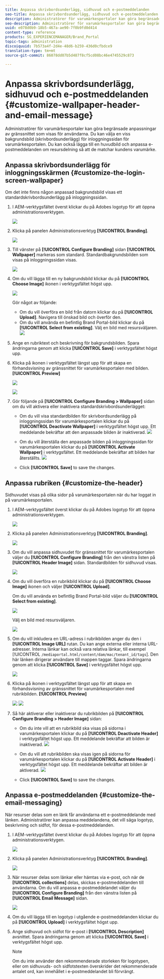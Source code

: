 ```yaml
---
title: Anpassa skrivbordsunderlägg, sidhuvud och e-postmeddelanden
seo-title: Anpassa skrivbordsunderlägg, sidhuvud och e-postmeddelanden
description: Administratörer för varumärkesportaler kan göra begränsade anpassningar av gränssnittet som visas för användarna. Du kan välja en viss bakgrundsbild (skrivbordsunderlägg) för inloggningssidan för varumärkesportalen. Du kan också lägga till en huvudbild och anpassa e-postmeddelanden om resursdelning så att de matchar kundens varumärke.
seo-description: Administratörer för varumärkesportaler kan göra begränsade anpassningar av gränssnittet som visas för användarna. Du kan välja en viss bakgrundsbild (skrivbordsunderlägg) för inloggningssidan för varumärkesportalen. Du kan också lägga till en huvudbild och anpassa e-postmeddelanden om resursdelning så att de matchar kundens varumärke.
uuid: e078d0b9-18b5-467a-ae90-7f0b9fd0d414
content-type: reference
products: SG_EXPERIENCEMANAGER/Brand_Portal
topic-tags: administration
discoiquuid: 7b573a4f-2d4e-48d6-b259-436d0cfbdce9
translation-type: tm+mt
source-git-commit: 86078dd07b5d487f8cf5cd08bc46e4745529c873

---
```



# Anpassa skrivbordsunderlägg, sidhuvud och e-postmeddelanden {#customize-wallpaper-header-and-email-message}

Administratörer för varumärkesportaler kan göra begränsade anpassningar av gränssnittet som visas för användarna. Du kan välja en viss bakgrundsbild (skrivbordsunderlägg) för inloggningssidan för varumärkesportalen. Du kan också lägga till en huvudbild och anpassa e-postmeddelanden om resursdelning så att de matchar kundens varumärke.

## Anpassa skrivbordsunderlägg för inloggningsskärmen {#customize-the-login-screen-wallpaper}

Om det inte finns någon anpassad bakgrundsbild visas ett standardskrivbordsunderlägg på inloggningssidan.

1. I AEM-verktygsfältet överst klickar du på Adobes logotyp för att öppna administrationsverktygen.

   ![](assets/aemlogo.png)

1. Klicka på panelen Administrationsverktyg **[!UICONTROL Branding]**.


   ![](assets/admin-tools-panel-10.png)

1. Till vänster på **[!UICONTROL Configure Branding]** sidan **[!UICONTROL Wallpaper]** markeras som standard. Standardbakgrundsbilden som visas på inloggningssidan visas.

   ![](assets/default_wallpaper.png)

1. Om du vill lägga till en ny bakgrundsbild klickar du på **[!UICONTROL Choose Image]** ikonen i verktygsfältet högst upp.

   ![](assets/choose_wallpaperimage.png)

   Gör något av följande:

   * Om du vill överföra en bild från datorn klickar du på **[!UICONTROL Upload]**. Navigera till önskad bild och överför den.
   * Om du vill använda en befintlig Brand Portal-bild klickar du på **[!UICONTROL Select from existing]**. Välj en bild med resursväljaren.
   ![](assets/asset-picker.png)

1. Ange en rubriktext och beskrivning för bakgrundsbilden. Spara ändringarna genom att klicka **[!UICONTROL Save]** i verktygsfältet högst upp.

1. Klicka på ikonen i verktygsfältet längst upp för att skapa en förhandsvisning av gränssnittet för varumärkesportalen med bilden. **[!UICONTROL Preview]**

   ![](assets/chlimage_1.png)

   ![](assets/custom-wallpaper-preview.png)

1. Gör följande på **[!UICONTROL Configure Branding > Wallpaper]** sidan om du vill aktivera eller inaktivera standardskrivbordsunderlägget:

   * Om du vill visa standardbilden för skrivbordsunderlägg på inloggningssidan för varumärkesportalen klickar du på **[!UICONTROL Deactivate Wallpaper]** i verktygsfältet högst upp. Ett meddelande bekräftar att den anpassade bilden är inaktiverad.
   ![](assets/chlimage_1-1.png)

   * Om du vill återställa den anpassade bilden på inloggningssidan för varumärkesportalen klickar du på **[!UICONTROL Activate Wallpaper]** i verktygsfältet. Ett meddelande bekräftar att bilden har återställts.
   ![](assets/chlimage_1-2.png)

   * Click **[!UICONTROL Save]** to save the changes.



## Anpassa rubriken {#customize-the-header}

Sidhuvudet visas på olika sidor på varumärkesportalen när du har loggat in på varumärkesportalen.

1. I AEM-verktygsfältet överst klickar du på Adobes logotyp för att öppna administrationsverktygen.

   ![](assets/aemlogo.png)

1. Klicka på panelen Administrationsverktyg **[!UICONTROL Branding]**.

   ![](assets/admin-tools-panel-11.png)

1. Om du vill anpassa sidhuvudet för gränssnittet för varumärkesportalen väljer du **[!UICONTROL Configure Branding]** från den vänstra listen på **[!UICONTROL Header Image]** sidan. Standardbilden för sidhuvud visas.

   ![](assets/default-header.png)

1. Om du vill överföra en rubrikbild klickar du på **[!UICONTROL Choose Image]** ikonen och väljer **[!UICONTROL Upload]**.

   Om du vill använda en befintlig Brand Portal-bild väljer du **[!UICONTROL Select from existing]**.

   ![](assets/choose_wallpaperimage-1.png)

   Välj en bild med resursväljaren.

   ![](assets/asset-picker-header.png)

1. Om du vill inkludera en URL-adress i rubrikbilden anger du den i **[!UICONTROL Image URL]** rutan. Du kan ange externa eller interna URL-adresser. Interna länkar kan också vara relativa länkar, till exempel
   [!UICONTROL `/mediaportal.html/content/dam/mac/tenant_id/tags`].
Den här länken dirigerar användare till mappen taggar.
Spara ändringarna genom att klicka **[!UICONTROL Save]** i verktygsfältet högst upp.

   ![](assets/configure_brandingheaderimageurl.png)

1. Klicka på ikonen i verktygsfältet längst upp för att skapa en förhandsvisning av gränssnittet för varumärkesportalen med rubrikbilden. **[!UICONTROL Preview]**

   ![](assets/chlimage_1-3.png)
   ![](assets/custom_header_preview.png)

1. Så här aktiverar eller inaktiverar du rubrikbilden på **[!UICONTROL Configure Branding > Header Image]** sidan:

   * Om du inte vill att en rubrikbild ska visas på sidorna i varumärkesportalen klickar du på **[!UICONTROL Deactivate Header]** i verktygsfältet högst upp. Ett meddelande bekräftar att bilden är inaktiverad.
   ![](assets/chlimage_1-4.png)

   * Om du vill att rubrikbilden ska visas igen på sidorna för varumärkesportalen klickar du på **[!UICONTROL Activate Header]** i verktygsfältet högst upp. Ett meddelande bekräftar att bilden är aktiverad.
   ![](assets/chlimage_1-5.png)

   * Click **[!UICONTROL Save]** to save the changes.



## Anpassa e-postmeddelanden {#customize-the-email-messaging}

När resurser delas som en länk får användarna ett e-postmeddelande med länken. Administratörer kan anpassa meddelandena, det vill säga logotyp, beskrivning och sidfot, för dessa e-postmeddelanden.

1. I AEM-verktygsfältet överst klickar du på Adobes logotyp för att öppna administrationsverktygen.

   ![](assets/aemlogo.png)

1. Klicka på panelen Administrationsverktyg **[!UICONTROL Branding]**.

   ![](assets/admin-tools-panel-12.png)

1. När resurser delas som länkar eller hämtas via e-post, och när de **[!UICONTROL collections]** delas, skickas e-postmeddelanden till användarna. Om du vill anpassa e-postmeddelandet väljer du **[!UICONTROL Configure Branding]** från den vänstra listen på **[!UICONTROL Email Message]** sidan.

   ![](assets/configure-branding-page-email.png)

1. Om du vill lägga till en logotyp i utgående e-postmeddelanden klickar du på **[!UICONTROL Upload]** i verktygsfältet högst upp.

1. Ange sidhuvud och sidfot för e-post i **[!UICONTROL Description]** avsnittet. Spara ändringarna genom att klicka **[!UICONTROL Save]** i verktygsfältet högst upp.

   >[!NOTE]
   >
   >Om du inte använder den rekommenderade storleken för logotypen, eller om sidhuvuds- och sidfotstexten överskrider det rekommenderade antalet ord, kan innehållet i e-postmeddelandet bli förvrängt.
